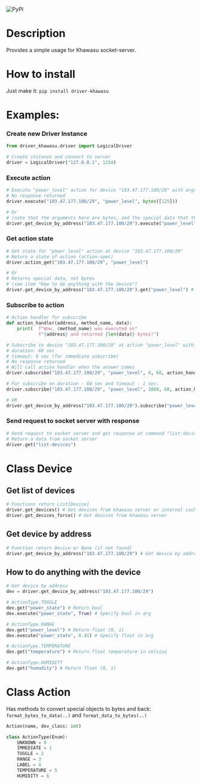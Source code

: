 ![PyPI](https://img.shields.io/pypi/v/driver-khawasu)

# Description
Provides a simple usage for Khawasu socket-server.

# How to install

Just make it: `pip install driver-khawasu`
# Examples:
### Create new Driver Instance
```python
from driver_khawasu.driver import LogicalDriver

# Create instance and connect to server
driver = LogicalDriver("127.0.0.1", 1234)
```

### Execute action
```python
# Execute "power_level" action for device "103.47.177.100/29" with args: b'\125'
# No response returned
driver.execute("103.47.177.100/29", "power_level", bytes([125]))

# Or 
# (note that the arguments here are bytes, and the special data that this Action accepts)
driver.get_device_by_address("103.47.177.100/29").execute("power_level", 125 / 255)
```

### Get action state
```python
# Get state for "power_level" action at device "103.47.177.100/29"
# Return a state of action (action-spec)
driver.action_get("103.47.177.100/29", "power_level")

# Or
# Returns special data, not bytes
# (see item "How to do anything with the device")
driver.get_device_by_address("103.47.177.100/29").get("power_level") # returned float [0, 1]
```

### Subscribe to action
```python
# Action handler for subscribe
def action_handler(address, method_name, data):
    print(  f"Wow, {method_name} was executed on" 
            f"{address} and returned {len(data)} bytes!")

# Subscribe to device "103.47.177.100/29" at action "power_level" with:
# duration: 60 sec
# timeout: 0 sec (for immediate subscribe)
# No response returned
# Will call action_handler when the answer comes
driver.subscribe("103.47.177.100/29", "power_level", 0, 60, action_handler)

# For subscribe on duration - 60 sec and timeout - 1 sec:
driver.subscribe("103.47.177.100/29", "power_level", 1000, 60, action_handler)

# OR
driver.get_device_by_address("103.47.177.100/29").subscribe("power_level", 1000, 60, action_handler)

```

### Send request to socket server with response
```python
# Send request to socket server and get response at command "list-devices"
# Return a data from socket server
driver.get("list-devices")
```

# Class Device
## Get list of devices
```python
# Functions return List[Device]
driver.get_devices() # Get devices from khawasu server or internal cache
driver.get_devices_force() # Get devices from khawasu server
```

## Get device by address
```python
# Function return Device or None (if not found)
driver.get_device_by_address("103.47.177.100/29") # Get device by address
```

## How to do anything with the device
```python
# Get device by address
dev = driver.get_device_by_address("103.47.177.100/29")

# ActionType.TOGGLE
dev.get("power_state") # Return bool
dev.execute("power_state", True) # Specify bool in arg

# ActionType.RANGE
dev.get("power_level") # Return float [0, 1]
dev.execute("power_state", 0.41) # Specify float in arg

# ActionType.TEMPERATURE
dev.get("temperature") # Return float temperature in celsius

# ActionType.HUMIDITY
dev.get("humudity") # Return float [0, 1]
```

# Class Action
Has methods to convert special objects to bytes and back: `format_bytes_to_data(..)` and `format_data_to_bytes(..)`

```python 
Action(name, dev_class: int)
```

```python
class ActionType(Enum):
    UNKNOWN = 0
    IMMEDIATE = 1
    TOGGLE = 2
    RANGE = 3
    LABEL = 4
    TEMPERATURE = 5
    HUMIDITY = 6
```
